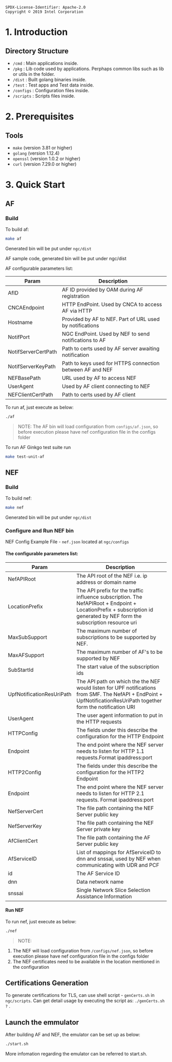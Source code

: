 ```text
SPDX-License-Identifier: Apache-2.0
Copyright © 2019 Intel Corporation 
```
# 1. Introduction
## Directory Structure
- `/cmd` : Main applications inside. 
- `/pkg` : Lib code used by applications. Perphaps common libs such as lib or utils in the folder. 
- `/dist` : Built golang binaries inside. 
- `/test` : Test apps and Test data inside. 
- `/configs` : Configuration files inside. 
- `/scripts` : Scripts files inside. 

# 2. Prerequisites

## Tools
- `make` (version 3.81 or higher)
- `golang` (version 1.12.4)
- `openssl` (version 1.0.2 or higher)
- `curl` (version 7.29.0 or higher)

# 3. Quick Start

## AF
### Build

To build af:

```sh
make af
```
Generated bin will be put under `ngc/dist`

AF sample code, generated bin will be put under ngc/dist


AF configurable parameters list:

| Param              | Description                                               |
|--------------------|-----------------------------------------------------------|
| AfID               | AF ID provided by OAM during AF registration              |
| CNCAEndpoint       | HTTP EndPoint. Used by CNCA to access AF via HTTP         |
| Hostname           | Provided by AF to NEF. Part of URL used by  notifications |
| NotifPort          | NGC EndPoint. Used by NEF to send notifications to AF     |
| NotifServerCertPath| Path to certs used by AF server awaiting notification     |
| NotifServerKeyPath | Path to keys used for HTTPS connection between AF and NEF |
| NEFBasePath        | URL used by AF to access NEF                              |
| UserAgent          | Used by AF client connecting to NEF                       |
| NEFClientCertPath  | Path to certs used by AF client                           | 

To run af, just execute as below:
```sh
./af
```

> NOTE: The AF bin will load configuration from `configs/af.json`, so before execution please have nef configuration file in the configs folder

To run AF Ginkgo test suite run

```sh
make test-unit-af
```

## NEF

### Build

To build nef:

```sh
make nef
```
Generated bin will be put under `ngc/dist`

### Configure and Run NEF bin

NEF Config Example File - `nef.json` located at `ngc/configs`

#### The configurable parameters list:

| Param         | Description                                              |
|---------------|----------------------------------------------------------|
| NefAPIRoot    | The API root of the NEF i.e. ip address or domain name   |
| LocationPrefix| The API prefix for the traffic influence subscription. The NefAPIRoot + Endpoint + LocationPrefix + subscription id generated by NEF form the subscription resource uri       |
| MaxSubSupport | The maximum number of subscriptions to be supported by NEF.                 |
| MaxAFSupport  | The maximum number of AF's to be supported by NEF           |
| SubStartId    | The start value of  the subscription ids              |
| UpfNotificationResUriPath | The API path on which the the NEF would listen for UPF notifications from SMF. The NefAPI + EndPoint + UpfNotificationResUriPath together form the notification URI |
| UserAgent     | The user agent information to put in the HTTP requests|
| HTTPConfig    | The fields under this describe the configuration for the HTTP Endpoint |
| Endpoint      | The end point where the NEF server needs to listen for HTTP 1.1 requests.Format ipaddress:port |
| HTTP2Config   | The fields under this describe the configuration for the HTTP2 Endpoint |
| Endpoint      | The end point where the NEF server needs to listen for HTTP 2.1 requests. Format ipaddress:port |
| NefServerCert | The file path containing the NEF Server public key    |
| NefServerKey  | The file path containing the NEF Server private key   |
| AfClientCert  | The file path containing the AF Server public key     |
| AfServiceID   | List of mappings for AfServiceID to dnn and snssai, used by NEF when communicating with UDR and PCF |
| id            | The AF Service ID  |
| dnn           | Data network name |
| snssai        | Single Network Slice Selection Assistance Information |

#### Run NEF
To run nef, just execute as below:
```sh
./nef
```
> NOTE: 
1. The NEF will load configuration from `/configs/nef.json`, so before execution please have nef configuration file in the configs folder
2. The NEF certificates need to be available in the location mentioned in the configuration

## Certifications Generation

To generate certifications for TLS, can use shell script - `genCerts.sh` in `ngc/scripts`. 
Can get detail usage by executing the script as: `./genCerts.sh ?` .

## Launch the emmulator
After building AF and NEF, the emulator can be set up as below:
```sh
./start.sh
```
More infomation regarding the emulator can be referred to start.sh.
